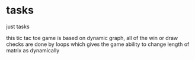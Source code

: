 # tasks
just tasks

this tic tac toe game is based on dynamic graph, all of the win or draw checks are done by loops
which gives the game ability to change length of matrix as dynamically
